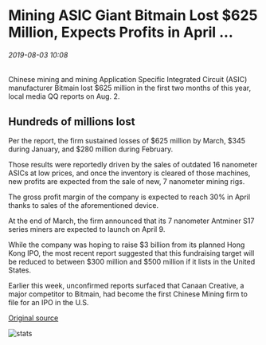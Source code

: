 # Mining ASIC Giant Bitmain Lost $625 Million, Expects Profits in April ...

###### 2019-08-03 10:08

Chinese mining and mining Application Specific Integrated Circuit (ASIC) manufacturer Bitmain lost $625 million in the first two months of this year, local media QQ reports on Aug. 2.

## Hundreds of millions lost

Per the report, the firm sustained losses of $625 million by March, $345 during January, and $280 million during February.

Those results were reportedly driven by the sales of outdated 16 nanometer ASICs at low prices, and once the inventory is cleared of those machines, new profits are expected from the sale of new, 7 nanometer mining rigs.

The gross profit margin of the company is expected to reach 30% in April thanks to sales of the aforementioned device.

At the end of March, the firm announced that its 7 nanometer Antminer S17 series miners are expected to launch on April 9.

While the company was hoping to raise $3 billion from its planned Hong Kong IPO, the most recent report suggested that this fundraising target will be reduced to between $300 million and $500 million if it lists in the United States.

Earlier this week, unconfirmed reports surfaced that Canaan Creative, a major competitor to Bitmain, had become the first Chinese Mining firm to file for an IPO in the U.S.

[Original source](https://cointelegraph.com/news/mining-asic-giant-bitmain-lost-625-million-expects-profits-in-april)

![stats](https://c.statcounter.com/11760860/0/a89fa40b/1/ "stats")